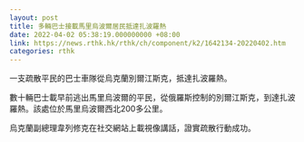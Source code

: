 ```yaml
---
layout: post
title: 多輛巴士接載馬里烏波爾居民抵達扎波羅熱
date: 2022-04-02 05:38:19.000000000 +08:00
link: https://news.rthk.hk/rthk/ch/component/k2/1642134-20220402.htm
categories: rthk
---
```


一支疏散平民的巴士車隊從烏克蘭別爾江斯克，抵達扎波羅熱。

數十輛巴士載早前逃出馬里烏波爾的平民，從俄羅斯控制的別爾江斯克，到達扎波羅熱。該處位於馬里烏波爾西北200多公里。

烏克蘭副總理韋列修克在社交網站上載視像講話，證實疏散行動成功。

